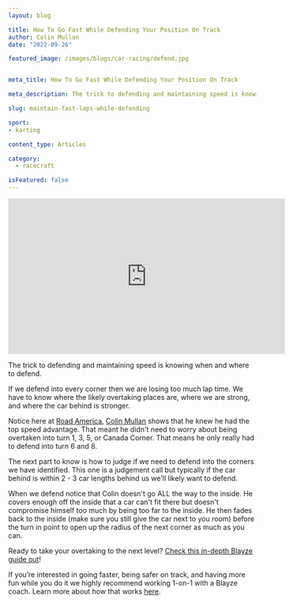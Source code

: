 ```yaml
---
layout: blog

title: How To Go Fast While Defending Your Position On Track
author: Colin Mullan 
date: "2022-09-26"

featured_image: /images/blogs/car-racing/defend.jpg


meta_title: How To Go Fast While Defending Your Position On Track

meta_description: The trick to defending and maintaining speed is knowing when and where to defend on the race track.

slug: maintain-fast-laps-while-defending

sport:
- karting

content_type: Articles

category:
  - racecraft

isFeatured: false
---
```


<iframe width="560" height="315" src="https://www.youtube.com/embed/mDFYsF0yENs" title="YouTube video player" frameborder="0" allow="accelerometer; autoplay; clipboard-write; encrypted-media; gyroscope; picture-in-picture" allowfullscreen></iframe>

The trick to defending and maintaining speed is knowing when and where to defend.  

 If we defend into every corner then we are losing too much lap time.  We have to know where the likely overtaking places are, where we are strong, and where the car behind is stronger. 

Notice here at [Road America](https://blayze.io/blog/car-racing/live-coaching-with-james-hinchcliffe-road-america), [Colin Mullan](https://blayze.io/coach/colin-mullan) shows that he knew he had the top speed advantage.  That meant he didn't need to worry about being overtaken into turn 1, 3, 5, or Canada Corner.  That means he only really had to defend into turn 6 and 8. 

The next part to know is how to judge if we need to defend into the corners we have identified.  This one is a judgement call but typically if the car behind is within 2 - 3 car lengths behind us we'll likely want to defend. 

When we defend notice that Colin doesn't go ALL the way to the inside.  He covers enough off the inside that a car can't fit there but doesn't compromise himself too much by being too far to the inside. He then fades back to the inside (make sure you still give the car next to you room) before the turn in point to open up the radius of the next corner as much as you can.

Ready to take your overtaking to the next level?  [Check this in-depth Blayze guide out](https://blayze.io/blog/car-racing/timing-the-perfect-overtake)!

If you’re interested in going faster, being safer on track, and having more fun while you do it we highly recommend working 1-on-1 with a Blayze coach. Learn more about how that works [here](https://blayze.io/car-racing).
